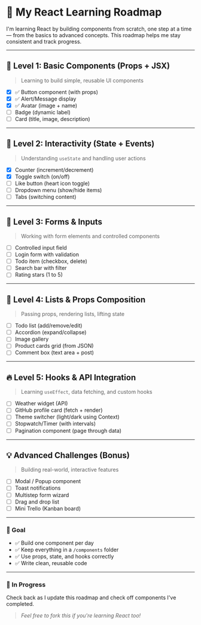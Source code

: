 # 🧠 My React Learning Roadmap

I'm learning React by building components from scratch, one step at a time — from the basics to advanced concepts. This roadmap helps me stay consistent and track progress.

---

## 🌱 Level 1: Basic Components (Props + JSX)
> Learning to build simple, reusable UI components

- [x] ✅ Button component (with props)
- [x] ✅ Alert/Message display
- [x] ✅ Avatar (image + name)
- [ ] Badge (dynamic label)
- [ ] Card (title, image, description)

---

## 🌿 Level 2: Interactivity (State + Events)
> Understanding `useState` and handling user actions

- [x] Counter (increment/decrement)
- [x] Toggle switch (on/off)
- [ ] Like button (heart icon toggle)
- [ ] Dropdown menu (show/hide items)
- [ ] Tabs (switching content)

---

## 🌳 Level 3: Forms & Inputs
> Working with form elements and controlled components

- [ ] Controlled input field
- [ ] Login form with validation
- [ ] Todo item (checkbox, delete)
- [ ] Search bar with filter
- [ ] Rating stars (1 to 5)

---

## 🌲 Level 4: Lists & Props Composition
> Passing props, rendering lists, lifting state

- [ ] Todo list (add/remove/edit)
- [ ] Accordion (expand/collapse)
- [ ] Image gallery
- [ ] Product cards grid (from JSON)
- [ ] Comment box (text area + post)

---

## 🔥 Level 5: Hooks & API Integration
> Learning `useEffect`, data fetching, and custom hooks

- [ ] Weather widget (API)
- [ ] GitHub profile card (fetch + render)
- [ ] Theme switcher (light/dark using Context)
- [ ] Stopwatch/Timer (with intervals)
- [ ] Pagination component (page through data)

---

## 💡 Advanced Challenges (Bonus)
> Building real-world, interactive features

- [ ] Modal / Popup component
- [ ] Toast notifications
- [ ] Multistep form wizard
- [ ] Drag and drop list
- [ ] Mini Trello (Kanban board)

---

### 📌 Goal
- ✅ Build one component per day
- ✅ Keep everything in a `/components` folder
- ✅ Use props, state, and hooks correctly
- ✅ Write clean, reusable code

---

### 🚀 In Progress
Check back as I update this roadmap and check off components I've completed.

> *Feel free to fork this if you're learning React too!*
